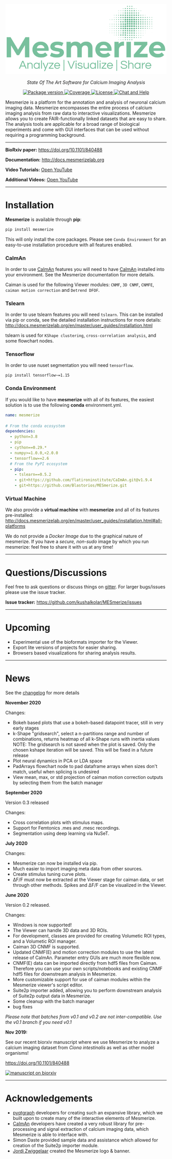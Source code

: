 <p align="center">
<img src="./newbanner.png" alt="Mesmerize Banner">
</p>

<p align="center">
    <em>State Of The Art Software for Calcium Imaging Analysis</em>
</p>

<p align="center">
  
<a href="https://pypi.org/project/mesmerize" target="_blank">
    <img src="https://badge.fury.io/py/mesmerize.svg" alt="Package version">
</a>

<a href="https://codeclimate.com/github/kushalkolar/MESmerize/maintainability" target="_blank">
    <img src="https://api.codeclimate.com/v1/badges/950e956456b688c0886e/maintainability" alt="Coverage">
</a>

<a href="https://www.gnu.org/licenses/gpl-3.0" target="_blank">
    <img src="https://img.shields.io/badge/License-GPLv3-blue.svg" alt="License">
</a>

<a href="https://gitter.im/mesmerize_discussion" target="_blank">
    <img src="https://badges.gitter.im/mesmerize_discussion/community.svg" alt="Chat and Help">
</a>
  
</p>

Mesmerize is a platform for the annotation and analysis of neuronal calcium imaging data. Mesmerize encompasses the entire process of calcium imaging analysis from raw data to interactive visualizations. Mesmerize allows you to create FAIR-functionally linked datasets that are easy to share. The analysis tools are applicable for a broad range of biological experiments and come with GUI interfaces that can be used without requiring a programming background.

---

**BioRxiv paper:** <a href="https://doi.org/10.1101/840488">https://doi.org/10.1101/840488</a>

**Documentation:** <a href="http://docs.mesmerizelab.org">http://docs.mesmerizelab.org</a>

**Video Tutorials:** <a href="https://www.youtube.com/watch?v=D9zKhFkcKTk&list=PLgofWiw2s4REPxH8bx8wZo_6ca435OKqg" target="_blank">Open YouTube</a>

**Additional Videos:** <a href="https://www.youtube.com/playlist?list=PLgofWiw2s4RF_RkGRUfflcj5k5KUTG3o_" target="_blank">Open YouTube</a>

---

# Installation

**Mesmerize** is available through **pip**: 

```bash
pip install mesmerize
```

This will only install the core packages. Please see `Conda Environment` for an easy-to-use installation procedure with all features enabled.

### CaImAn
In order to use [CaImAn](https://github.com/flatironinstitute/CaImAn) features you will need to have [CaImAn](https://github.com/flatironinstitute/CaImAn) installed into your environment. See the Mesmerize documentation for more details.

Caiman is used for the following Viewer modules: `CNMF`, `3D CNMF`, `CNMFE`, `caiman motion correction` and `Detrend DFOF`.

### Tslearn
In order to use tslearn features you will need `tslearn`. This can be installed via pip or conda, see the detailed installation instructions for more details: http://docs.mesmerizelab.org/en/master/user_guides/installation.html

tslearn is used for `KShape clustering`, `cross-correlation analysis`, and some flowchart nodes.

### Tensorflow
In order to use nuset segmentation you will need `tensorflow`.

```
pip install tensorflow~=1.15
```

### Conda Environment
If you would like to have **mesmerize** with all of its features, the easiest solution is to use the following **conda** environment.yml.

```yml
name: mesmerize

# From the conda ecosystem
dependencies:
  - python=3.8
  - pip
  - cython==0.29.*
  - numpy>=1.0.0,<2.0.0
  - tensorflow==2.6
  # From the PyPI ecosystem
  - pip:
    - tslearn==0.5.2
    - git+https://github.com/flatironinstitute/CaImAn.git@v1.9.4
    - git+https://github.com/Blastorios/MESmerize.git
```

### Virtual Machine
We also provide a **virtual machine** with **mesmerize** and all of its features pre-installed:
http://docs.mesmerizelab.org/en/master/user_guides/installation.html#all-platforms

We do not provide a *Docker Image* due to the graphical nature of mesmerize. If you have a *secure, non-sudo* image by which you run mesmerize: feel free to share it with us at any time!

---

# Questions/Discussions

Feel free to ask questions or discuss things on <a href="https://gitter.im/mesmerize_discussion">gitter</a>. For larger bugs/issues please use the issue tracker.

**Issue tracker:** https://github.com/kushalkolar/MESmerize/issues

---

# Upcoming

- Experimental use of the bioformats importer for the Viewer.
- Export lite versions of projects for easier sharing.
- Browsers based visualizations for sharing analysis results.

---

# News

See the [changelog](https://github.com/kushalkolar/MESmerize/blob/master/CHANGELOG.md) for more details

**November 2020**

Changes:

- Bokeh based plots that use a bokeh-based datapoint tracer, still in very early stages
- k-Shape "gridsearch", select a n-partitions range and number of combinations, returns heatmap of all k-Shape runs with inertia values NOTE: The gridsearch is not saved when the plot is saved. Only the chosen kshape iteration will be saved. This will be fixed in a future release
- Plot neural dynamics in PCA or LDA space
- PadArrays flowchart node to pad dataframe arrays when sizes don't match, useful when splicing is undesired
- View mean, max, or std projection of caiman motion correction outputs by selecting them from the batch manager

**September 2020**

Version 0.3 released

Changes:

- Cross correlation plots with stimulus maps.
- Support for Femtonics .mes and .mesc recordings.
- Segmentation using deep learning via NuSeT.

**July 2020**

Changes:
- Mesmerize can now be installed via pip.
- Much easier to import imaging meta data from other sources.
- Create stimulus tuning curve plots.
- ΔF/F must now be extracted at the Viewer stage for caiman data, or set through other methods. Spikes and ΔF/F can be visualized in the Viewer.

**June 2020**

Version 0.2 released.

Changes:

- Windows is now supported!
- The Viewer can handle 3D data and 3D ROIs.
- For development, classes are provided for creating Volumetic ROI types, and a Volumetic ROI manager.
- Caiman 3D CNMF is supported.
- Updated CNMF(E) and motion correction modules to use the latest release of CaImAn. Parameter entry GUIs are much more flexible now.
- CNMF(E) data can be imported directly from hdf5 files from Caiman. Therefore you can use your own scripts/notebooks and existing CNMF hdf5 files for downstream analysis in Mesmerize.
- More customizable support for use of caiman modules within the Mesmerize viewer's script editor.
- Suite2p importer added, allowing you to perform downstream analysis of Suite2p output data in Mesmerize.
- Some cleanup with the batch manager
- bug fixes

*Please note that batches from v0.1 and v0.2 are not inter-compatible. Use the v0.1 branch if you need v0.1*

**Nov 2019:**

See our recent biorxiv manuscript where we use Mesmerize to analyze a calcium imaging dataset from *Ciona intestinalis* as well as other model organisms!

https://doi.org/10.1101/840488

<a href="https://doi.org/10.1101/840488">
<img src="https://www.biorxiv.org/sites/default/files/site_logo/bioRxiv_logo_homepage.png" alt="manuscript on biorxiv" width="160"/>
</a>

---

# Acknowledgements

- [pyqtgraph](https://github.com/pyqtgraph/pyqtgraph) developers for creating such an expansive library, which we built upon to create many of the interactive elements of Mesmerize. 
- [CaImAn](https://github.com/flatironinstitute/CaImAn) developers have created a very robust library for pre-processing and signal extraction of calcium imaging data, which Mesmerize is able to interface with.
- Simon Daste provided sample data and assistance which allowed for creation of the Suite2p importer module.
- [Jordi Zwiggelaar](https://github.com/Blastorios) created the Mesmerize logo & banner.
